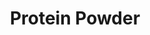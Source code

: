 ---
layout: recipe-category
title: Protein Powder
categories: recipes
permalink: /recipes/protein-powder
---